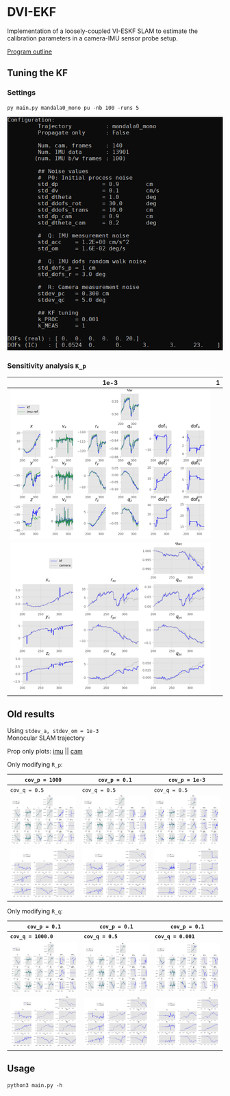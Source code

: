 # DVI-EKF
Implementation of a loosely-coupled VI-ESKF SLAM to estimate
the calibration parameters in a camera-IMU sensor probe setup.

[Program outline](https://www.evernote.com/l/AeQSiL2U6txCWbgNAi1G9mUtWune-gjHNlU/)

## Tuning the KF
### Settings
```
py main.py mandala0_mono pu -nb 100 -runs 5
```
![](img/tuning-settings.png)

### Sensitivity analysis `K_p`
1e-3 | 1
---  | ---
![](img/kf_mandala0_mono_upd_Kp0.001_Km1.000_imu.png) |
![](img/kf_mandala0_mono_upd_Kp0.001_Km1.000_cam.png) |

## Old results
Using `stdev_a, stdev_om = 1e-3`  
Monocular SLAM trajectory  

Prop only plots: [imu](img/kf_mandala0_mono_prop_imu.png) ||
                 [cam](img/kf_mandala0_mono_prop_cam.png)

Only modifying `R_p`:  

**`cov_p = 1000`** | **`cov_p = 0.1`**  | **`cov_p = 1e-3`**
---   | ---   | --- |
`cov_q = 0.5` | `cov_q = 0.5` | `cov_q = 0.5`
![](img/kf_mandala0_mono_upd_Rp1000.0_Rq0.5_imu.png) | ![](img/kf_mandala0_mono_upd_Rp0.1_Rq0.5_imu.png) | ![](img/kf_mandala0_mono_upd_Rp0.001_Rq0.5_imu.png)
![](img/kf_mandala0_mono_upd_Rp1000.0_Rq0.5_cam.png) | ![](img/kf_mandala0_mono_upd_Rp0.1_Rq0.5_cam.png) | ![](img/kf_mandala0_mono_upd_Rp0.001_Rq0.5_cam.png)

Only modifying `R_q`:  

`cov_p = 0.1` | `cov_p = 0.1`  | `cov_p = 0.1`
---   | ---   | --- |
**`cov_q = 1000.0`** | **`cov_q = 0.5`** | **`cov_q = 0.001`**
![](img/kf_mandala0_mono_upd_Rp0.1_Rq1000.0_imu.png) | ![](img/kf_mandala0_mono_upd_Rp0.1_Rq0.5_imu.png) | ![](img/kf_mandala0_mono_upd_Rp0.1_Rq0.001_imu.png)
![](img/kf_mandala0_mono_upd_Rp0.1_Rq1000.0_cam.png) | ![](img/kf_mandala0_mono_upd_Rp0.1_Rq0.5_cam.png) | ![](img/kf_mandala0_mono_upd_Rp0.1_Rq0.001_cam.png)

## Usage
```
python3 main.py -h
```
